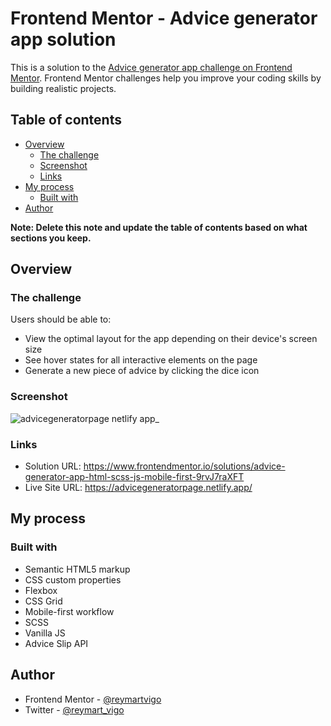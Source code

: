 # Frontend Mentor - Advice generator app solution

This is a solution to the [Advice generator app challenge on Frontend Mentor](https://www.frontendmentor.io/challenges/advice-generator-app-QdUG-13db). Frontend Mentor challenges help you improve your coding skills by building realistic projects.

## Table of contents

- [Overview](#overview)
  - [The challenge](#the-challenge)
  - [Screenshot](#screenshot)
  - [Links](#links)
- [My process](#my-process)
  - [Built with](#built-with)
- [Author](#author)


**Note: Delete this note and update the table of contents based on what sections you keep.**

## Overview

### The challenge

Users should be able to:

- View the optimal layout for the app depending on their device's screen size
- See hover states for all interactive elements on the page
- Generate a new piece of advice by clicking the dice icon

### Screenshot

![advicegeneratorpage netlify app_](https://user-images.githubusercontent.com/111113305/221359594-311767f4-49be-4bbb-91aa-92577667e159.png)

### Links

- Solution URL: https://www.frontendmentor.io/solutions/advice-generator-app-html-scss-js-mobile-first-9rvJ7raXFT
- Live Site URL: https://advicegeneratorpage.netlify.app/

## My process

### Built with

- Semantic HTML5 markup
- CSS custom properties
- Flexbox
- CSS Grid
- Mobile-first workflow
- SCSS
- Vanilla JS
- Advice Slip API

## Author

- Frontend Mentor - [@reymartvigo](https://www.frontendmentor.io/profile/reymartvigo)
- Twitter - [@reymart_vigo](https://www.twitter.com/reymart_vigo)
